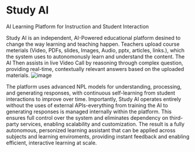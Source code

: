 # Study AI
AI Learning Platform for Instruction and Student Interaction

Study AI is an independent, AI-Powered educational platform desined to change the way learning and teaching happen.
Teachers upload course meterials (Video, PDFs, slides, Images, Audio, pptx, articles, links.), which the system uses to autonomonusly learn and understand the content.
The AI Then assists in live Video Call by reasoning through complex question, providing real-time, contextually relevant answers based on the uploaded materials.
![image](https://github.com/user-attachments/assets/074fe193-88eb-4d9d-bf4b-d53d562bcc83)


The platform uses advanced NPL models for understanding, processing, and generating responses, with continuous self-learning from student interactions to improve over time.
Importantly, Study AI operates entirely without the uses of external APIs-everything from training the AI to generating responses is managed internally within the platform.
This ensures full control over the system and eliminates dependency on third-party services, enabling scalability and customization.
The result is a fully autonomous, personized learning assistant that can be applied across subjects and learning enviroments, providing instant feedback and enabling efficient, interactive learning at scale.

